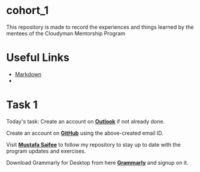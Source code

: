 # cohort_1
This repository is made to record the experiences and things learned by the mentees of the Cloudyman Mentorship Program

# Useful Links
* [Markdown](https://www.markdownguide.org/basic-syntax/)
* 

# Task 1

Today's task:
Create an account on **[Outlook](https://outlook.live.com/)** if not already done.

Create an account on **[GitHub](https://github.com/)** using the above-created email ID. 

Visit **[Mustafa Saifee](https://github.com/saifeemustafaq/)** to follow my repository to stay up to date with the program updates and exercises.

Download Grammarly for Desktop from here **[Grammarly](https://download-editor.grammarly.com/windows/GrammarlySetup.exe)** and signup on it.
